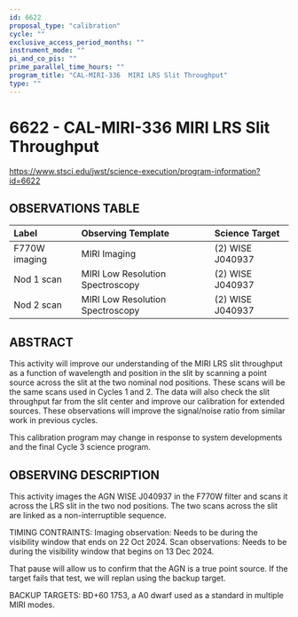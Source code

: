 ```yaml
---
id: 6622
proposal_type: "calibration"
cycle: ""
exclusive_access_period_months: ""
instrument_mode: ""
pi_and_co_pis: ""
prime_parallel_time_hours: ""
program_title: "CAL-MIRI-336  MIRI LRS Slit Throughput"
type: ""
---
```

# 6622 - CAL-MIRI-336  MIRI LRS Slit Throughput
https://www.stsci.edu/jwst/science-execution/program-information?id=6622
## OBSERVATIONS TABLE
| Label              | Observing Template                  | Science Target      |
| :----------------- | :---------------------------------- | :------------------ |
| F770W imaging      | MIRI Imaging                        | (2) WISE J040937    |
| Nod 1 scan         | MIRI Low Resolution Spectroscopy    | (2) WISE J040937    |
| Nod 2 scan         | MIRI Low Resolution Spectroscopy    | (2) WISE J040937    |

## ABSTRACT

This activity will improve our understanding of the MIRI LRS slit throughput as a function of wavelength and position in the slit by scanning a point source across the slit at the two nominal nod positions. These scans will be the same scans used in Cycles 1 and 2. The data will also check the slit throughput far from the slit center and improve our calibration for extended sources. These observations will improve the signal/noise ratio from similar work in previous cycles.

This calibration program may change in response to system developments and the final Cycle 3 science program.

## OBSERVING DESCRIPTION

This activity images the AGN WISE J040937 in the F770W filter and scans it across the LRS slit in the two nod positions.
The two scans across the slit are linked as a non-interruptible sequence.

TIMING CONTRAINTS:
Imaging observation: Needs to be during the visibility window that ends on 22 Oct 2024.
Scan observations: Needs to be during the visibility window that begins on 13 Dec 2024.

That pause will allow us to confirm that the AGN is a true point source. If the target fails
that test, we will replan using the backup target.

BACKUP TARGETS:
BD+60 1753, a A0 dwarf used as a standard in multiple MIRI modes.